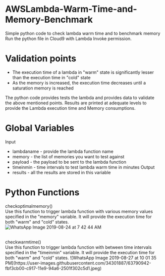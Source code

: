 # AWSLambda-Warm-Time-and-Memory-Benchmark
Simple python code to check lambda warm time and to benchmark memory<br>
Run the python file in Cloud9 with Lambda Invoke permission.

# Validation points
 - The execution time of a lambda in "warm" state is significantly lesser than the execution time in "cold" state
 - As the memory is increased, the execution time decreases until a saturation memory is reached

The python code provides tests the lambda and provides data to validate the above mentioned points.
Results are printed at adequate levels to provide the Lambda execution time and Memory consumptions.

# Global Variables
Input
 - lambdaname - provide the lambda function name
 - memory - the list of memories you want to test against
 - payload - the payload to be sent to the lambda function
 - timeinmin - time intervals to test lambda warm time in minutes
Output
 - results - all the results are stored in this variable

# Python Functions
checkoptimalmemory()<br>
Use this function to trigger lambda function with various memory values specified in the "memory" variable. It will provide the execution time for both "warm" and "cold" states.
![WhatsApp Image 2019-08-24 at 7 42 44 AM](https://user-images.githubusercontent.com/34301887/63790936-f9917100-c917-11e9-8aed-802d9efb9c37.jpeg)

<br>
checkwarmtime()<br>
Use this function to trigger lambda function with between time intervals specified in the "timeinmin" variable. It will provide the execution time for both "warm" and "cold" states.
![WhatsApp Image 2019-08-27 at 10 01 35 PM](https://user-images.githubusercontent.com/34301887/63790942-fbf3cb00-c917-11e9-94a6-2501f302c5d1.jpeg)
